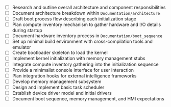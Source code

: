 - [ ] Research and outline overall architecture and component responsibilities
- [ ] Document architecture breakdown within `Documentation/architecture`
- [ ] Draft boot process flow describing each initialization stage
- [ ] Plan compute inventory mechanism to gather hardware and I/O details during startup
- [ ] Document hardware inventory process in `Documentation/boot_sequence`
- [ ] Set up minimal build environment with cross-compilation tools and emulator
- [ ] Create bootloader skeleton to load the kernel
- [ ] Implement kernel initialization with memory management stubs
- [ ] Integrate compute inventory gathering into the initialization sequence
- [ ] Provide a minimalist console interface for user interaction
- [ ] Plan integration hooks for external intelligence frameworks
- [ ] Develop memory management subsystem
- [ ] Design and implement basic task scheduler
- [ ] Establish device driver model and initial drivers
- [ ] Document boot sequence, memory management, and HMI expectations
